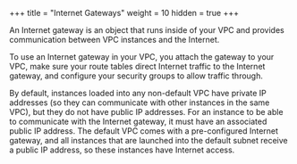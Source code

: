 +++
title = "Internet Gateways"
weight = 10
hidden = true
+++

An Internet gateway is an object that runs inside of your VPC and provides communication between VPC instances and the Internet. 

To use an Internet gateway in your VPC, you attach the gateway to your VPC, make sure your route tables direct Internet traffic to the Internet gateway, and configure your security groups to allow traffic through. 

By default, instances loaded into any non-default VPC have private IP addresses (so they can communicate with other instances in the same VPC), but they do not have public IP addresses. For an instance to be able to communicate with the Internet gateway, it must have an associated public IP address. The default VPC comes with a pre-configured Internet gateway, and all instances that are launched into the default subnet receive a public IP address, so these instances have Internet access. 

